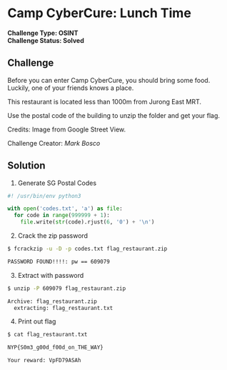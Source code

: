 # Camp CyberCure: Lunch Time

**Challenge Type: OSINT**  
**Challenge Status: Solved**

## Challenge
Before you can enter Camp CyberCure, you should bring some food. Luckily, one of your friends knows a place.

This restaurant is located less than 1000m from Jurong East MRT.

Use the postal code of the building to unzip the folder and get your flag.

Credits: Image from Google Street View.

Challenge Creator: *Mark Bosco*

## Solution

1. Generate SG Postal Codes

```py
#! /usr/bin/env python3

with open('codes.txt', 'a') as file:
  for code in range(999999 + 1):
    file.write(str(code).rjust(6, '0') + '\n')
```

2. Crack the zip password

```bash
$ fcrackzip -u -D -p codes.txt flag_restaurant.zip

PASSWORD FOUND!!!!: pw == 609079
```

3. Extract with password

```bash
$ unzip -P 609079 flag_restaurant.zip

Archive: flag_restaurant.zip
  extracting: flag_restaurant.txt
```

4. Print out flag

```bash
$ cat flag_restaurant.txt

NYP{S0m3_g00d_f00d_on_THE_WAY}

Your reward: VpFD79ASAh
```
